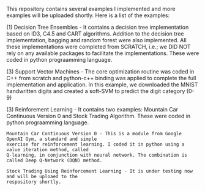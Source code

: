 This repository contains several examples I implemented and more examples will be uploaded shortly. Here is a list of 
the examples: 

(1) Decision Tree Ensembles - It contains a decision tree implementation based on ID3, C4.5 and CART algorithms. Addition 
    to the decision tree implementation, bagging and random forest were also implemented. All these implementations were 
    completed from SCRATCH, i.e.; we DID NOT rely on any available packages to facilitate the implementations. These were 
    coded in python prograamming language. 

(3) Support Vector Machines - The core optimization routine was coded in C++ from scratch and python-c++ binding was 
    applied to complete the full implementation and application. In this example, we downloaded the 
    MNIST handwritten digits and created a soft-SVM to predict the digit category (0-9) 
    
(3) Reinforement Learning - It contains two examples: Mountain Car Continuous Version 0 and Stock Trading Algorithm. These 
    were coded in python prograamming language. 
    
    Mountain Car Continuous Version 0 - This is a module from Google OpenAI Gym, a standard and simple 
    exercise for reinforcement learning. I coded it in python using a value iteration method, called 
    Q-learning, in conjunction with neural network. The combination is called Deep Q-Network (DQN) method.  
    
    Stock Trading Using Reinforcement Learning - It is under testing now and will be uploaed to the 
    respository shortly.
